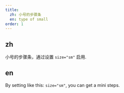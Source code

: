 ```yaml
---
title:
  zh: 小号的步骤条
  en: type of small
order: 1
---
```


## zh

小号的步骤条，通过设置 `size="sm"` 启用.

## en

By setting like this: `size="sm"`, you can get a mini steps.
